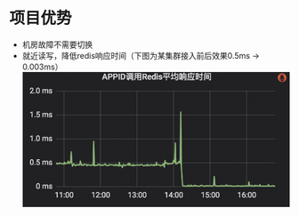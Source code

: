 # 项目优势
* 机房故障不需要切换
* 就近读写，降低redis响应时间（下图为某集群接入前后效果0.5ms → 0.003ms）
![1.3_docs-folder](../../images/1.3.1.png) 